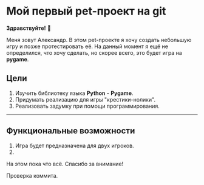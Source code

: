 # Мой первый pet-проект на git
__Здравствуйте!__ :wave:

Меня зовут Александр. В этом pet-проекте я хочу создать небольшую игру и позже протестировать её. На данный момент я ещё не определился, что хочу сделать, но скорее всего, это будет игра на __pygame__.
## Цели
1. Изучить библиотеку языка __Python__ - __Pygame__.
2. Придумать реализацию для игры "крестики-нолики".
3. Реализовать задумку при помощи программирования.
___
## Функциональные возможности
1. Игра будет предназначена для двух игроков.
2. 
На этом пока что всё. Спасибо за внимание!

Проверка коммита.
